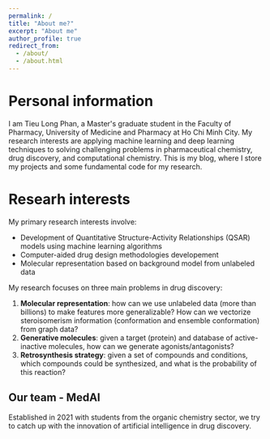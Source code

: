 ```yaml
---
permalink: /
title: "About me?"
excerpt: "About me"
author_profile: true
redirect_from: 
  - /about/
  - /about.html
---
```



Personal information
======
I am Tieu Long Phan, a Master's graduate student in the Faculty of Pharmacy, University of Medicine and Pharmacy at Ho Chi Minh City. My research interests are applying machine learning and deep learning techniques to solving challenging problems in pharmaceutical chemistry, drug discovery, and computational chemistry. This is my blog, where I store my projects and some fundamental code for my research.


Researh interests
======
My primary research interests involve:  
- Development of Quantitative Structure-Activity Relationships (QSAR) models using machine learning algorithms
- Computer-aided drug design methodologies developement
- Molecular representation based on background model from unlabeled data

My research focuses on three main problems in drug discovery:
1. **Molecular representation**: how can we use unlabeled data (more than billions) to make features more generalizable? How can we vectorize steroisomerism information (conformation and ensemble conformation) from graph data?
2. **Generative molecules**: given a target (protein) and database of active-inactive molecules, how can we generate agonists/antagonists?
3. **Retrosynthesis strategy**: given a set of compounds and conditions, which compounds could be synthesized, and what is the probability of this reaction?


Our team - MedAI
------
Established in 2021 with students from the organic chemistry sector, we try to catch up with the innovation of artificial intelligence in drug discovery.





